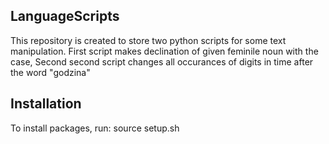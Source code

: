 ## LanguageScripts

This repository is created to store two python scripts for some text manipulation.
First script makes declination of given feminile noun with the case,
Second second script changes all occurances of digits in time after the word "godzina"

## Installation

To install packages, run: source setup.sh

